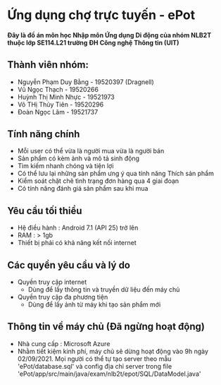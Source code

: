 # Ứng dụng chợ trực tuyến - ePot
#### Đây là đồ án môn học Nhập môn Ứng dụng Di động của nhóm NLB2T thuộc lớp SE114.L21 trường ĐH Công nghệ Thông tin (UIT)
## Thành viên nhóm:
- Nguyễn Phạm Duy Bằng - 19520397 (Dragnell)
- Vũ Ngọc Thạch - 19520266
- Huỳnh Thị Minh Nhực - 19521973
- Võ THị Thủy Tiên - 19520296
- Đoàn Ngọc Lãm - 19521737

## Tính năng chính
- Mỗi user có thể vừa là người mua vừa là người bán
- Sản phẩm có kèm ảnh và mô tả sinh động
- Tìm kiếm nhanh chóng và tiện lợi
- Có thể lưu lại những sản phẩm ưng ý qua tính năng Thích sản phẩm
- Kiểm soát chặt chẽ tình trạng đơn hàng qua 4 giai đoạn
- Có tính năng đánh giá sản phẩm sau khi mua

## Yêu cầu tối thiểu
- Hệ điều hành : Android 7.1 (API 25) trở lên
- RAM : > 1gb
- Thiết bị phải có khả năng kết nối internet

## Các quyền yêu cầu và lý do
- Quyền truy cập internet
  - Dùng để lấy thông tin và truyền dữ liệu đến máy chủ
- Quyền truy cập đa phương tiện
  - Dùng để lấy ảnh từ máy khi tạo sản phẩm mới

## Thông tin về máy chủ (Đã ngừng hoạt động)
- Nhà cung cấp : Microsoft Azure
- Nhằm tiết kiệm kinh phí, máy chủ sẽ dừng hoạt động  vào 9h ngày 02/09/2021. Mọi người có thể tự tạo server theo mẫu 'ePot/database.sql' và config địa chỉ server trong file 'ePot/app/src/main/java/exam/nlb2t/epot/SQL/DataModel.java'

